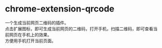 # chrome-extension-qrcode
一个生成当前网页二维码的插件。  
点击扩展图标，即可生成当前网页的二维码，打开手机，扫描二维码，即可查看当前网页在手机上的效果。  
方便用手机打开当前页面。
